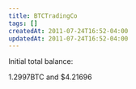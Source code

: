 ```yaml
---
title: BTCTradingCo
tags: []
createdAt: 2011-07-24T16:52-04:00
updatedAt: 2011-07-24T16:52-04:00
---
```


Initial total balance:

  1.2997BTC and  $4.21696



